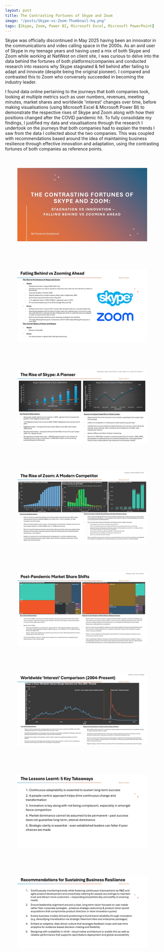 ```yaml
---
layout: post
title: The Contrasting Fortunes of Skype and Zoom
image: "/posts/Skype-vs-Zoom-Thumbnail-hq.png"
tags: [Skype, Zoom, Power BI, Microsoft Excel, Microsoft PowerPoint]
---
```

Skype was officially discontinued in May 2025 having been an innovator in the communications and video calling space in the 2000s. As an avid user of Skype in my teenage years and having used a mix of both Skype and Zoom while working at NatWest on client site, I was curious to delve into the data behind the fortunes of both platforms/companies and conducted research into reasons why Skype stagnated & fell behind after failing to adapt and innovate (despite being the original pioneer). I compared and contrasted this to Zoom who conversely succeeded in becoming the industry leader. 

I found data online pertaining to the journeys that both companies took, looking at multiple metrics such as user numbers, revenues, meeting minutes, market shares and worldwide 'interest' changes over time, before making visualisations (using Microsoft Excel & Microsoft Power BI) to demonstrate the respective rises of Skype and Zoom along with how their positions changed after the COVID pandemic hit. To fully consolidate my findings, I justified my data and visualisations through the research I undertook on the journeys that both companies had to explain the trends I saw from the data I collected about the two companies. This was coupled with recommendations based around the idea of maintaining business resilience through effective innovation and adaptation, using the contrasting fortunes of both companies as reference points.

<!-- Full slide deck — high quality version -->

<div style="display:flex; flex-direction:column; gap:60px; margin-top:40px;">

  <figure id="slide-1">
    <img
      src="/img/posts/The%20Contrasting%20Fortunes%20of%20Skype%20and%20Zoom%20(Stagnation%20vs%20Innovation%20-%20Falling%20Behind%20vs%20Zooming%20Ahead)/Slide1.JPG"
      alt="Slide 1 – Skype vs Zoom Presentation Cover"
      width="100%"
      loading="eager"
      decoding="sync"
    >
  </figure>

  <figure id="slide-2">
    <img
      src="/img/posts/The%20Contrasting%20Fortunes%20of%20Skype%20and%20Zoom%20(Stagnation%20vs%20Innovation%20-%20Falling%20Behind%20vs%20Zooming%20Ahead)/Slide2.JPG"
      alt="Slide 2 – Falling Behind vs Zooming Ahead"
      width="100%"
      loading="eager"
      decoding="sync"
    >
  </figure>

  <figure id="slide-3">
    <img
      src="/img/posts/The%20Contrasting%20Fortunes%20of%20Skype%20and%20Zoom%20(Stagnation%20vs%20Innovation%20-%20Falling%20Behind%20vs%20Zooming%20Ahead)/Slide3.JPG"
      alt="Slide 3 – The Rise of Skype"
      width="100%"
      loading="eager"
      decoding="sync"
    >
  </figure>

  <figure id="slide-4">
    <img
      src="/img/posts/The%20Contrasting%20Fortunes%20of%20Skype%20and%20Zoom%20(Stagnation%20vs%20Innovation%20-%20Falling%20Behind%20vs%20Zooming%20Ahead)/Slide4.JPG"
      alt="Slide 4 – The Rise of Zoom"
      width="100%"
      loading="eager"
      decoding="sync"
    >
  </figure>

  <figure id="slide-5">
    <img
      src="/img/posts/The%20Contrasting%20Fortunes%20of%20Skype%20and%20Zoom%20(Stagnation%20vs%20Innovation%20-%20Falling%20Behind%20vs%20Zooming%20Ahead)/Slide5.JPG"
      alt="Slide 5 – Post-Pandemic Market Share Shift"
      width="100%"
      loading="eager"
      decoding="sync"
    >
  </figure>

  <figure id="slide-6">
    <img
      src="/img/posts/The%20Contrasting%20Fortunes%20of%20Skype%20and%20Zoom%20(Stagnation%20vs%20Innovation%20-%20Falling%20Behind%20vs%20Zooming%20Ahead)/Slide6.JPG"
      alt="Slide 6 – Worldwide Search Interest Trend"
      width="100%"
      loading="eager"
      decoding="sync"
    >
  </figure>

  <figure id="slide-7">
    <img
      src="/img/posts/The%20Contrasting%20Fortunes%20of%20Skype%20and%20Zoom%20(Stagnation%20vs%20Innovation%20-%20Falling%20Behind%20vs%20Zooming%20Ahead)/Slide7.JPG"
      alt="Slide 7 – Key Takeaways"
      width="100%"
      loading="eager"
      decoding="sync"
    >
  </figure>

  <figure id="slide-8">
    <img
      src="/img/posts/The%20Contrasting%20Fortunes%20of%20Skype%20and%20Zoom%20(Stagnation%20vs%20Innovation%20-%20Falling%20Behind%20vs%20Zooming%20Ahead)/Slide8.JPG"
      alt="Slide 8 – Recommendations"
      width="100%"
      loading="eager"
      decoding="sync"
    >
  </figure>

</div>
